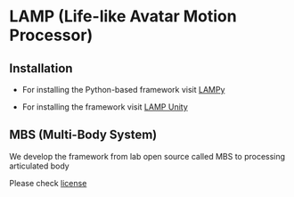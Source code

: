 # LAMP (Life-like Avatar Motion Processor)

## Installation
* For installing the Python-based framework visit [LAMPy](https://github.com/TaeilJin/LAMPy.git)

* For installing the framework visit [LAMP Unity](https://github.com/TaeilJin/LifelikeAvatarMotionProcessor.git)

## MBS (Multi-Body System)
We develop the framework from lab open source called MBS to processing articulated body 

Please check [license](https://lava.kaist.ac.kr/) 


<!--
For full documentation visit [mkdocs.org](https://www.mkdocs.org).

 ## Commands

* `mkdocs new [dir-name]` - Create a new project.
* `mkdocs serve` - Start the live-reloading docs server.
* `mkdocs build` - Build the documentation site.
* `mkdocs -h` - Print help message and exit.

## Project layout

    mkdocs.yml    # The configuration file.
    docs/
        index.md  # The documentation homepage.
        ...       # Other markdown pages, images and other files. -->
